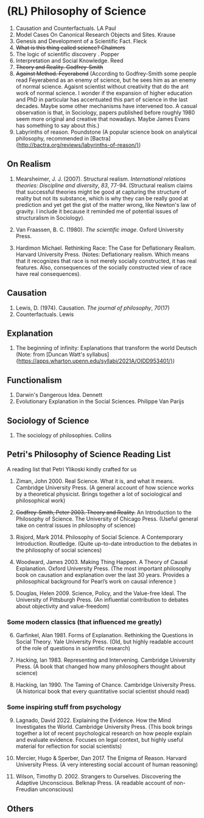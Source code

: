# (RL) Philosophy of Science

1. Causation and Counterfactuals. LA Paul
2. Model Cases On Canonical Research Objects and Sites. Krause
3. Genesis and Development of a Scientific Fact. Fleck
4. ~~What is this thing called science? Chalmers~~
5. The logic of scientific discovery . Popper
6. Interpretation and Social Knowledge. Reed
7. ~~Theory and Reality. Godfrey-Smith~~
8. ~~Against Method. Feyerabend~~ (According to Godfrey-Smith some people read Feyerabend as an enemy of science, but he sees him as an enemy of normal science. Agaisnt scientist without creativity that do the ant work of normal science. I wonder if the expansion of higher education and PhD in particular has accentuated this part of science in the last decades. Maybe some other mechanisms have intervened too. A casual observation is that, in Sociology, papers published before roughly 1980 seem more original and creative that nowadays. Maybe James Evans has something to say about this.)
9. Labyrinths of reason. Poundstone (A popular science book on analytical philosophy, recommended in [Bactra]{http://bactra.org/reviews/labyrinths-of-reason/})


## On Realism

1. Mearsheimer, J. J. (2007). Structural realism. _International relations theories: Discipline and diversity_, _83_, 77-94. (Structural realism claims that successful theories might be good at capturing the structure of reality but not its substance, which is why they can be really good at prediction and yet get the gist of the matter wrong, like Newton's law of gravity. I include it because it reminded me of potential issues of structuralism in Sociology).  

2. Van Fraassen, B. C. (1980). _The scientific image_. Oxford University Press.

3. Hardimon Michael. Rethinking Race: The Case for Deflationary Realism. Harvard University Press. (Notes: Deflationary realism. Which means that it recognizes that race is not merely socially constructed, it has real features. Also, consequences of the socially constructed view of race have real consequences). 

## Causation
1. Lewis, D. (1974). Causation. _The journal of philosophy_, _70_(17)
2. Counterfactuals. Lewis

## Explanation
1. The beginning of infinity: Explanations that transform the world Deutsch (Note: from [Duncan Watt's syllabus]{https://apps.wharton.upenn.edu/syllabi/2021A/OIDD953401/})

## Functionalism 
1. Darwin's Dangerous Idea. Dennett
2. Evolutionary Explanation in the Social Sciences. Philippe Van Parijs

## Sociology of Science
1. The sociology of philosophies. Collins



## Petri's Philosophy of Science Reading List

A reading list that Petri Ylikoski kindly crafted for us

1. Ziman, John 2000. Real Science. What it is, and what it means. Cambridge University Press.  (A general account of how science works by a theoretical physicist. Brings together a lot of sociological and philosophical work)

2. ~~Godfrey-Smith, Peter 2003. Theory and Reality.~~ An Introduction to the Philosophy of Science. The University of Chicago Press. (Useful general take on central issues in philosophy of science)

3. Risjord, Mark 2014. Philosophy of Social Science. A Contemporary Introduction. Routledge.  (Quite up-to-date introduction to the debates in the philosophy of social sciences)

4. Woodward, James 2003. Making Thing Happen. A Theory of Causal Explanation. Oxford University Press. (The most important philosophy book on causation and explanation over the last 30 years. Provides a philosophical background for Pearl’s work on causal inference )

5. Douglas, Helen 2009. Science, Policy, and the Value-free Ideal. The University of Pittsburgh Press. (An influential contribution to debates about objectivity and value-freedom)

### Some modern classics (that influenced me greatly)

6. Garfinkel, Alan 1981. Forms of Explanation. Rethinking the Questions in Social Theory. Yale University Press. (Old, but highly readable account of the role of questions in scientific research)

7. Hacking, Ian 1983. Representing and Intervening. Cambridge University Press. (A book that changed how many philosophers thought about science)

8. Hacking, Ian 1990. The Taming of Chance. Cambridge University Press. (A historical book that every quantitative social scientist should read)

### Some inspiring stuff from psychology
9. Lagnado, David 2022. Explaining the Evidence. How the Mind Investigates the World. Cambridge University Press. (This book brings together a lot of recent psychological research on how people explain and evaluate evidence. Focuses on legal context, but highly useful material for reflection for social scientists)

10. Mercier, Hugo & Sperber, Dan 2017. The Enigma of Reason. Harvard University Press. (A very interesting social account of human reasoning)

11. Wilson, Timothy D. 2002. Strangers to Ourselves. Discovering the Adaptive Unconscious. Belknap Press. (A readable account of non-Freudian unconscious)


## Others
